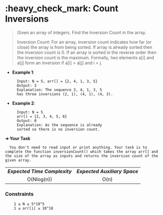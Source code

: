 <h1>:heavy_check_mark: Count Inversions </h1>
<blockquote>Given an array of integers. Find the Inversion Count in the array. 

Inversion Count: For an array, inversion count indicates how far (or close) the array is from being sorted. If array is already sorted then the inversion count is 0. If an array is sorted in the reverse order then the inversion count is the maximum. 
Formally, two elements a[i] and a[j] form an inversion if a[i] > a[j] and i < j.</blockquote>

* **Example 1**:<br>

        Input: N = 5, arr[] = {2, 4, 1, 3, 5}
        Output: 3
        Explanation: The sequence 2, 4, 1, 3, 5 
        has three inversions (2, 1), (4, 1), (4, 3).

* **Example 2**:<br>

        Input: N = 5
        arr[] = {2, 3, 4, 5, 6}
        Output: 0
        Explanation: As the sequence is already 
        sorted so there is no inversion count.

**➔ Your Task**

      You don't need to read input or print anything. Your task is to complete the function inversionCount() which takes the array arr[] and the size of the array as inputs and returns the inversion count of the given array.

<table align="center">
      <tr><td><em><b>Expected Time Complexity</td> <td><em><b>Expected Auxiliary Space</td></tr>
      <tr><td align="center">O(Nlog(n))</td> <td align="center">O(n)</td></tr>
</table>

### **Constraints** 

        1 ≤ N ≤ 5*10^5
        1 ≤ arr[i] ≤ 10^18